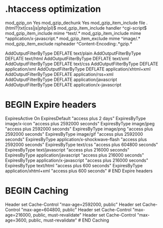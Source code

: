 # .htaccess optimization

<ifModule mod_gzip.c>
mod_gzip_on Yes
mod_gzip_dechunk Yes
mod_gzip_item_include file .(html?|txt|css|js|php|pl)$
mod_gzip_item_include handler ^cgi-script$
mod_gzip_item_include mime ^text/.*
mod_gzip_item_include mime ^application/x-javascript.*
mod_gzip_item_exclude mime ^image/.*
mod_gzip_item_exclude rspheader ^Content-Encoding:.*gzip.*
</ifModule>

AddOutputFilterByType DEFLATE text/plain
AddOutputFilterByType DEFLATE text/html
AddOutputFilterByType DEFLATE text/xml
AddOutputFilterByType DEFLATE text/css
AddOutputFilterByType DEFLATE application/xml
AddOutputFilterByType DEFLATE application/xhtml+xml
AddOutputFilterByType DEFLATE application/rss+xml
AddOutputFilterByType DEFLATE application/javascript
AddOutputFilterByType DEFLATE application/x-javascript

# BEGIN Expire headers
<ifModule mod_expires.c>
        ExpiresActive On
        ExpiresDefault "access plus 2 days"
        ExpiresByType image/x-icon "access plus 2592000 seconds"
        ExpiresByType image/jpeg "access plus 2592000 seconds"
        ExpiresByType image/png "access plus 2592000 seconds"
        ExpiresByType image/gif "access plus 2592000 seconds"
        ExpiresByType application/x-shockwave-flash "access plus 2592000 seconds"
        ExpiresByType text/css "access plus 604800 seconds"
        ExpiresByType text/javascript "access plus 216000 seconds"
        ExpiresByType application/javascript "access plus 216000 seconds"
        ExpiresByType application/x-javascript "access plus 216000 seconds"
        ExpiresByType text/html "access plus 600 seconds"
        ExpiresByType application/xhtml+xml "access plus 600 seconds"
</ifModule>
# END Expire headers


# BEGIN Caching
<ifModule mod_headers.c>
  <filesMatch "\\.(ico|pdf|flv|jpg|jpeg|png|gif|swf|svg)$">
    Header set Cache-Control "max-age=2592000, public"
  </filesMatch>
  <filesMatch "\\.(css|js)$">
    Header set Cache-Control "max-age=604800, public"
  </filesMatch>
  <filesMatch "\\.(xml|txt)$">
    Header set Cache-Control "max-age=216000, public, must-revalidate"
  </filesMatch>
  <filesMatch "\\.(html|htm|php)$">
    Header set Cache-Control "max-age=3600, public, must-revalidate"
  </filesMatch>
</ifModule>
# END Caching

